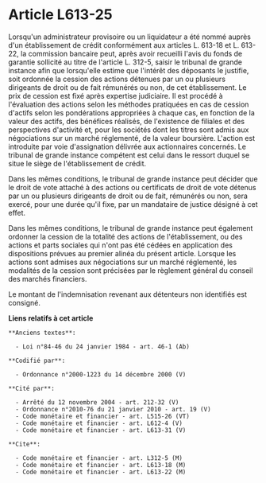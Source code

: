 # Article L613-25

Lorsqu'un administrateur provisoire ou un liquidateur a été nommé auprès d'un établissement de crédit conformément aux
articles L. 613-18 et L. 613-22, la commission bancaire peut, après avoir recueilli l'avis du fonds de garantie sollicité au
titre de l'article L. 312-5, saisir le tribunal de grande instance afin que lorsqu'elle estime que l'intérêt des déposants le
justifie, soit ordonnée la cession des actions détenues par un ou plusieurs dirigeants de droit ou de fait rémunérés ou non,
de cet établissement. Le prix de cession est fixé après expertise judiciaire. Il est procédé à l'évaluation des actions selon
les méthodes pratiquées en cas de cession d'actifs selon les pondérations appropriées à chaque cas, en fonction de la valeur
des actifs, des bénéfices réalisés, de l'existence de filiales et des perspectives d'activité et, pour les sociétés dont les
titres sont admis aux négociations sur un marché réglementé, de la valeur boursière. L'action est introduite par voie
d'assignation délivrée aux actionnaires concernés. Le tribunal de grande instance compétent est celui dans le ressort duquel
se situe le siège de l'établissement de crédit.

Dans les mêmes conditions, le tribunal de grande instance peut décider que le droit de vote attaché à des actions ou
certificats de droit de vote détenus par un ou plusieurs dirigeants de droit ou de fait, rémunérés ou non, sera exercé, pour
une durée qu'il fixe, par un mandataire de justice désigné à cet effet.

Dans les mêmes conditions, le tribunal de grande instance peut également ordonner la cession de la totalité des actions de
l'établissement, ou des actions et parts sociales qui n'ont pas été cédées en application des dispositions prévues au premier
alinéa du présent article. Lorsque les actions sont admises aux négociations sur un marché réglementé, les modalités de la
cession sont précisées par le règlement général du conseil des marchés financiers.

Le montant de l'indemnisation revenant aux détenteurs non identifiés est consigné.

**Liens relatifs à cet article**

	**Anciens textes**:

	  - Loi n°84-46 du 24 janvier 1984 - art. 46-1 (Ab)

	**Codifié par**:

	  - Ordonnance n°2000-1223 du 14 décembre 2000 (V)

	**Cité par**:

	  - Arrêté du 12 novembre 2004 - art. 212-32 (V)
	  - Ordonnance n°2010-76 du 21 janvier 2010 - art. 19 (V)
	  - Code monétaire et financier - art. L515-26 (VT)
	  - Code monétaire et financier - art. L612-4 (V)
	  - Code monétaire et financier - art. L613-31 (V)

	**Cite**:

	  - Code monétaire et financier - art. L312-5 (M)
	  - Code monétaire et financier - art. L613-18 (M)
	  - Code monétaire et financier - art. L613-22 (M)
